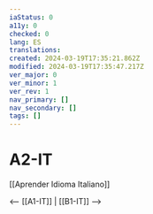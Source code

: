 ```yaml
---
iaStatus: 0
a11y: 0
checked: 0
lang: ES
translations: 
created: 2024-03-19T17:35:21.862Z
modified: 2024-03-19T17:35:47.217Z
ver_major: 0
ver_minor: 1
ver_rev: 1
nav_primary: []
nav_secondary: []
tags: []
---
```

# A2-IT

[[Aprender Idioma Italiano]]

<-- [[A1-IT]] | [[B1-IT]] -->